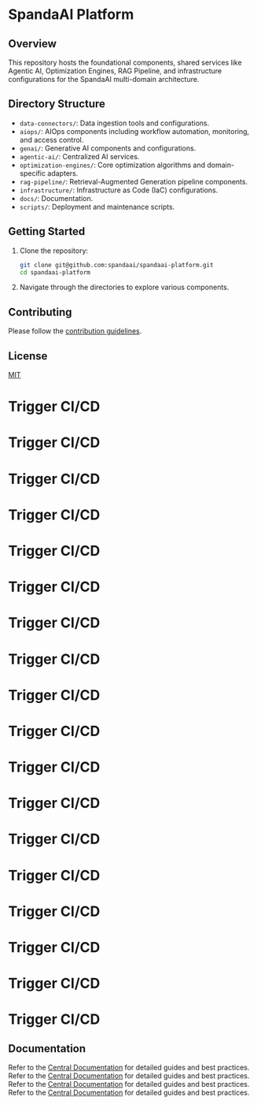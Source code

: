 # SpandaAI Platform

## Overview

This repository hosts the foundational components, shared services like Agentic AI, Optimization Engines, RAG Pipeline, and infrastructure configurations for the SpandaAI multi-domain architecture.

## Directory Structure

- `data-connectors/`: Data ingestion tools and configurations.
- `aiops/`: AIOps components including workflow automation, monitoring, and access control.
- `genai/`: Generative AI components and configurations.
- `agentic-ai/`: Centralized AI services.
- `optimization-engines/`: Core optimization algorithms and domain-specific adapters.
- `rag-pipeline/`: Retrieval-Augmented Generation pipeline components.
- `infrastructure/`: Infrastructure as Code (IaC) configurations.
- `docs/`: Documentation.
- `scripts/`: Deployment and maintenance scripts.

## Getting Started

1. Clone the repository:
   ```bash
   git clone git@github.com:spandaai/spandaai-platform.git
   cd spandaai-platform
   ```

2. Navigate through the directories to explore various components.

## Contributing

Please follow the [contribution guidelines](CONTRIBUTING.md).

## License

[MIT](LICENSE)
# Trigger CI/CD
# Trigger CI/CD
# Trigger CI/CD
# Trigger CI/CD
# Trigger CI/CD
# Trigger CI/CD
# Trigger CI/CD
# Trigger CI/CD
# Trigger CI/CD
# Trigger CI/CD
# Trigger CI/CD
# Trigger CI/CD
# Trigger CI/CD
# Trigger CI/CD
# Trigger CI/CD
# Trigger CI/CD
# Trigger CI/CD
# Trigger CI/CD
## Documentation
Refer to the [Central Documentation](https://github.com/spandaai/spandaai-docs) for detailed guides and best practices.
Refer to the [Central Documentation](https://github.com/spandaai/spandaai-docs) for detailed guides and best practices.
Refer to the [Central Documentation](https://github.com/spandaai/spandaai-docs) for detailed guides and best practices.
Refer to the [Central Documentation](https://github.com/spandaai/spandaai-docs) for detailed guides and best practices.
